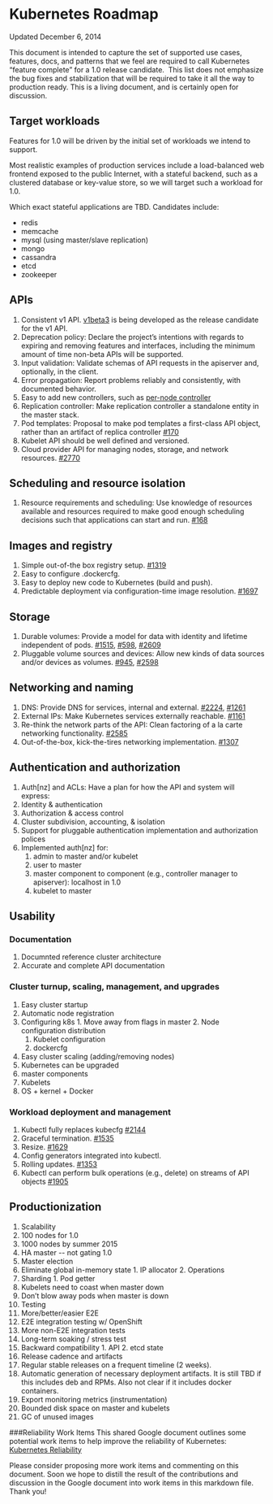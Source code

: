 # Kubernetes Roadmap

Updated December 6, 2014

This document is intended to capture the set of supported use cases, features, docs, and patterns that we feel are required to call Kubernetes “feature complete” for a 1.0 release candidate.  This list does not emphasize the bug fixes and stabilization that will be required to take it all the way to production ready.  This is a living document, and is certainly open for discussion.

## Target workloads

Features for 1.0 will be driven by the initial set of workloads we intend to support.

Most realistic examples of production services include a load-balanced web frontend exposed to the public Internet, with a stateful backend, such as a clustered database or key-value store, so we will target such a workload for 1.0.

Which exact stateful applications are TBD. Candidates include:
* redis
* memcache
* mysql (using master/slave replication)
* mongo
* cassandra
* etcd
* zookeeper

## APIs
1. Consistent v1 API. [v1beta3](https://github.com/GoogleCloudPlatform/kubernetes/issues/1519) is being developed as the release candidate for the v1 API.
2. Deprecation policy: Declare the project’s intentions with regards to expiring and removing features and interfaces, including the minimum amount of time non-beta APIs will be supported.
3. Input validation: Validate schemas of API requests in the apiserver and, optionally, in the client.
4. Error propagation: Report problems reliably and consistently, with documented behavior.
5. Easy to add new controllers, such as [per-node controller](https://github.com/GoogleCloudPlatform/kubernetes/pull/2491)
  1. Replication controller: Make replication controller a standalone entity in the master stack.
  2. Pod templates: Proposal to make pod templates a first-class API object, rather than an artifact of replica controller [#170](https://github.com/GoogleCloudPlatform/kubernetes/issues/170)
6. Kubelet API should be well defined and versioned.
7. Cloud provider API for managing nodes, storage, and network resources. [#2770](https://github.com/GoogleCloudPlatform/kubernetes/issues/2770)

## Scheduling and resource isolation
1. Resource requirements and scheduling: Use knowledge of resources available and resources required to make good enough scheduling decisions such that applications can start and run. [#168](https://github.com/GoogleCloudPlatform/kubernetes/issues/168)

## Images and registry
1. Simple out-of-the box registry setup. [#1319](https://github.com/GoogleCloudPlatform/kubernetes/issues/1319)
2. Easy to configure .dockercfg.
3. Easy to deploy new code to Kubernetes (build and push).
4. Predictable deployment via configuration-time image resolution. [#1697](https://github.com/GoogleCloudPlatform/kubernetes/issues/1697)

## Storage
1. Durable volumes: Provide a model for data with identity and lifetime independent of pods. [#1515](https://github.com/GoogleCloudPlatform/kubernetes/pull/1515), [#598](https://github.com/GoogleCloudPlatform/kubernetes/issues/598), [#2609](https://github.com/GoogleCloudPlatform/kubernetes/pull/2609)
2. Pluggable volume sources and devices: Allow new kinds of data sources and/or devices as volumes. [#945](https://github.com/GoogleCloudPlatform/kubernetes/issues/945), [#2598](https://github.com/GoogleCloudPlatform/kubernetes/pull/2598)

## Networking and naming
1. DNS: Provide DNS for services, internal and external. [#2224](https://github.com/GoogleCloudPlatform/kubernetes/pull/2224), [#1261](https://github.com/GoogleCloudPlatform/kubernetes/issues/1261)
2. External IPs: Make Kubernetes services externally reachable. [#1161](https://github.com/GoogleCloudPlatform/kubernetes/issues/1161)
3. Re-think the network parts of the API: Clean factoring of a la carte networking functionality. [#2585](https://github.com/GoogleCloudPlatform/kubernetes/issues/2585)
4. Out-of-the-box, kick-the-tires networking implementation. [#1307](https://github.com/GoogleCloudPlatform/kubernetes/issues/1307)

## Authentication and authorization
1. Auth[nz] and ACLs: Have a plan for how the API and system will express:
  1. Identity & authentication
  2. Authorization & access control
  3. Cluster subdivision, accounting, & isolation
2. Support for pluggable authentication implementation and authorization polices
3. Implemented auth[nz] for:
   1. admin to master and/or kubelet
   2. user to master
   3. master component to component (e.g., controller manager to apiserver): localhost in 1.0
   4. kubelet to master

## Usability

### Documentation
1. Documnted reference cluster architecture
2. Accurate and complete API documentation

### Cluster turnup, scaling, management, and upgrades
1. Easy cluster startup
  1. Automatic node registration
  2. Configuring k8s
    1. Move away from flags in master
    2. Node configuration distribution
       1. Kubelet configuration
       2. dockercfg
2. Easy cluster scaling (adding/removing nodes)
3. Kubernetes can be upgraded
  1. master components
  2. Kubelets
  3. OS + kernel + Docker

### Workload deployment and management
1. Kubectl fully replaces kubecfg [#2144](https://github.com/GoogleCloudPlatform/kubernetes/issues/2144)
  1. Graceful termination. [#1535](https://github.com/GoogleCloudPlatform/kubernetes/issues/1535)
  2. Resize. [#1629](https://github.com/GoogleCloudPlatform/kubernetes/issues/1629)
  3. Config generators integrated into kubectl.
  4. Rolling updates. [#1353](https://github.com/GoogleCloudPlatform/kubernetes/issues/1353)
2. Kubectl can perform bulk operations (e.g., delete) on streams of API objects [#1905](https://github.com/GoogleCloudPlatform/kubernetes/issues/1905)

## Productionization
1. Scalability
  1. 100 nodes for 1.0
  2. 1000 nodes by summer 2015
2. HA master -- not gating 1.0
  1. Master election
  2. Eliminate global in-memory state
    1. IP allocator
    2. Operations
  3. Sharding
    1. Pod getter
3. Kubelets need to coast when master down
  1. Don’t blow away pods when master is down
4. Testing
  1. More/better/easier E2E
  2. E2E integration testing w/ OpenShift
  3. More non-E2E integration tests
  4. Long-term soaking / stress test
  5. Backward compatibility
    1. API
    2. etcd state
5. Release cadence and artifacts
  1. Regular stable releases on a frequent timeline (2 weeks).
  2. Automatic generation of necessary deployment artifacts. It is still TBD if this includes deb and RPMs. Also not clear if it includes docker containers.
6. Export monitoring metrics (instrumentation)
7. Bounded disk space on master and kubelets
  1. GC of unused images


###Reliability Work Items
This shared Google document outlines some potential work items to help improve the reliability of Kubernetes:
[Kubernetes Reliability](https://docs.google.com/document/d/1wwh569PwAWvEZcLc0gHSrO1xr-N-T5cnKjepjc0dXvI/edit#)

Please consider proposing more work items and commenting on this document. Soon we hope to distill the result of the contributions and
discussion in the Google document into work items in this markdown file. Thank you! 
